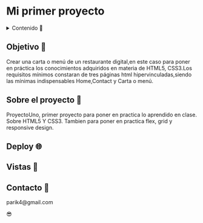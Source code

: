 # Mi primer proyecto

<details>
  <summary>Contenido 📝</summary>
  <ol>
    <li><a href="#objetivo-🎯">Objetivo</a></li>
    <li><a href="#sobre-el-proyecto-🔎">Sobre el proyecto</a></li>
    <li><a href="#vistas-📸">Vistas</a></li>
    <li><a href="#deploy-🌐">Deploy</a></li>
    <li><a href="#contacto-👤">Contacto</a></li>
  </ol>
</details>

## Objetivo 🎯

Crear una carta o menú de un restaurante digital,en este caso para poner en práctica los conocimientos adquiridos en materia de
HTML5, CSS3.Los requisitos mínimos constaran de tres páginas html hipervinculadas,siendo las mínimas indispensables Home,Contact y Carta o menú.

## Sobre el proyecto 🔎

ProyectoUno, primer proyecto para poner en practica lo aprendido en clase. Sobre HTML5 Y CSS3. Tambien para poner en practica flex, grid y responsive design.

## Deploy 🌐

<!-- <div align = "center">
    <a href=""><strong> Ir a ProyectoUno </strong></a>
     
</div> -->

## Vistas 📸

<!-- <img src="./img/pant1.png">
<img src="./img/pant2.png">
<img src="./img/pant3.png"> -->

## Contacto 👤

<p>parik4@gmail.com</p>😎
